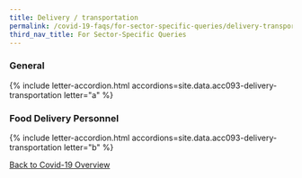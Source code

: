 ```yaml
---
title: Delivery / transportation
permalink: /covid-19-faqs/for-sector-specific-queries/delivery-transportation
third_nav_title: For Sector-Specific Queries
---
```


### General

{% include letter-accordion.html accordions=site.data.acc093-delivery-transportation letter="a" %}

### Food Delivery Personnel

{% include letter-accordion.html accordions=site.data.acc093-delivery-transportation letter="b" %}

[Back to Covid-19 Overview](/covid/)

